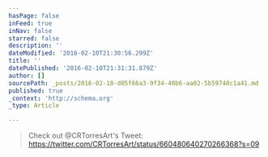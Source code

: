 ```yaml
---
hasPage: false
inFeed: true
inNav: false
starred: false
description: ''
dateModified: '2016-02-10T21:30:56.299Z'
title: ''
datePublished: '2016-02-10T21:31:31.879Z'
author: []
sourcePath: _posts/2016-02-10-d05f66a3-9f34-40b6-aa02-5b59748c1a41.md
published: true
_context: 'http://schema.org'
_type: Article

---
```

> Check out @CRTorresArt's Tweet: https://twitter.com/CRTorresArt/status/660480640270266368?s=09